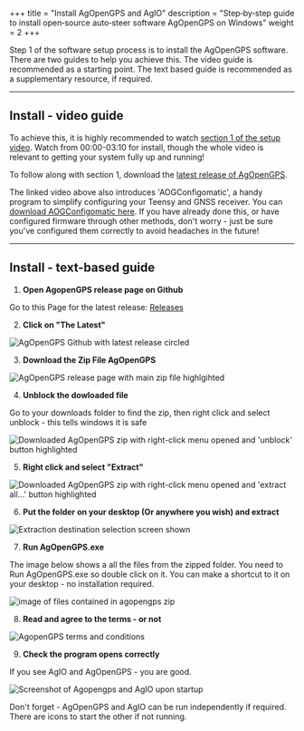 +++
title = "Install AgOpenGPS and AgIO"
description = "Step‑by‑step guide to install open‑source auto‑steer software AgOpenGPS on Windows"
weight = 2
+++

Step 1 of the software setup process is to install the AgOpenGPS software. There
are two guides to help you achieve this. The video guide is recommended as a
starting point. The text based guide is recommended as a supplementary resource,
if required.

---

## Install - video guide

To achieve this, it is highly recommended to watch
[section 1 of the setup video](https://www.youtube.com/watch?v=WiyDXU-lgrM).
Watch from 00:00-03:10 for install, though the whole video is relevant to
getting your system fully up and running!

To follow along with section 1, download the
[latest release of AgOpenGPS](https://github.com/AgOpenGPS-Official/AgOpenGPS/releases).

The linked video above also introduces 'AOGConfigomatic', a handy program to
simplify configuring your Teensy and GNSS receiver. You can
[download AOGConfigomatic here](https://github.com/lansalot/AOGConfigOMatic/releases).
If you have already done this, or have configured firmware through other
methods, don't worry - just be sure you've configured them correctly to avoid
headaches in the future!

---

## Install - text-based guide

1. **Open AgopenGPS release page on Github**

Go to this Page for the latest release:
[Releases](https://github.com/AgOpenGPS-Official/AgOpenGPS/releases)

2. **Click on "The Latest"**

![AgOpenGPS Github with latest release circled](../img/releases.png)

3. **Download the Zip File AgOpenGPS**

![AgOpenGPS release page with main zip file highlgihted](../img/download.png)

4. **Unblock the dowloaded file**

Go to your downloads folder to find the zip, then right click and select
unblock - this tells windows it is safe

![Downloaded AgOpenGPS zip with right-click menu opened and 'unblock' button highlighted](../img/unblock.png)

5. **Right click and select "Extract"**

![Downloaded AgOpenGPS zip with right-click menu opened and 'extract all...' button highlighted](../img/extract.png)

6. **Put the folder on your desktop (Or anywhere you wish) and extract**

![Extraction destination selection screen shown](../img/extract-destination.png)

7. **Run AgOpenGPS.exe**

The image below shows a all the files from the zipped folder. You need to Run
AgOpenGPS.exe so double click on it. You can make a shortcut to it on your
desktop - no installation required.

![image of files contained in agopengps zip](../img/files.png)

8. **Read and agree to the terms - or not**

![AgopenGPS terms and conditions](../img/terms-and-conditions.png)

9. **Check the program opens correctly**

If you see AgIO and AgOpenGPS - you are good.

![Screenshot of Agopengps and AgIO upon startup](../img/applications.png)

Don't forget - AgOpenGPS and AgIO can be run independently if required. There
are icons to start the other if not running.
